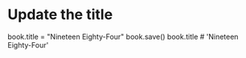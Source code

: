# Update the title
book.title = "Nineteen Eighty-Four"
book.save()
book.title  # 'Nineteen Eighty-Four'
